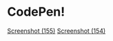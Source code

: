 # CodePen!
[Screenshot (155)](https://github.com/MehulAgarwal2000/CodePen/assets/122090077/754f4879-d682-4211-a29f-99904352781b)
[Screenshot (154)](https://github.com/MehulAgarwal2000/CodePen/assets/122090077/ce8aa855-6917-435e-87c8-4afdbdd4895a)

